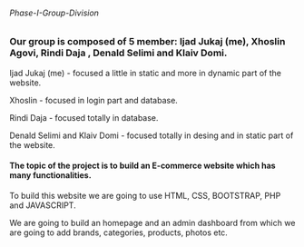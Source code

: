 ###### Phase-I-Group-Division
### Our group is  composed of 5 member: Ijad Jukaj (me), Xhoslin Agovi, Rindi Daja , Denald Selimi and Klaiv Domi.

Ijad Jukaj (me) - focused a little in static and more in dynamic part of the website.

Xhoslin - focused in login part and  database.

Rindi Daja - focused totally in database.

Denald Selimi and Klaiv Domi - focused totally in desing and in static part of the website.

#### The topic of the project is to build an E-commerce website which has many functionalities.

To build this website we are going to use HTML, CSS, BOOTSTRAP, PHP and JAVASCRIPT.

We are going to build an homepage and an admin dashboard from which we are going to add brands, categories, products, photos etc.
